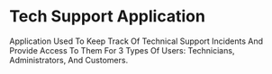 # Tech Support Application 
Application Used To Keep Track Of Technical Support Incidents And Provide Access To Them For 3 Types Of Users: Technicians, Administrators, And Customers.

